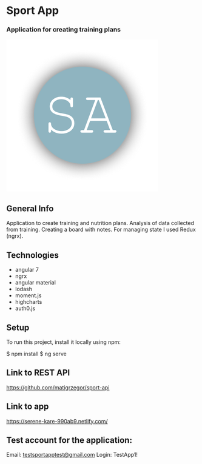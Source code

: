 # Sport App

### Application for creating training plans

![Logo](titlepic.png)

## General Info

Application to create training and nutrition plans. Analysis of data collected from training. Creating a board with notes.
For managing state I used Redux (ngrx).

## Technologies

- angular 7
- ngrx
- angular material
- lodash
- moment.js
- highcharts
- auth0.js

## Setup

To run this project, install it locally using npm:

$ npm install
$ ng serve

## Link to REST API

https://github.com/matigrzegor/sport-api

## Link to app

https://serene-kare-990ab9.netlify.com/

## Test account for the application:

Email: testsportapptest@gmail.com
Login: TestApp1!
